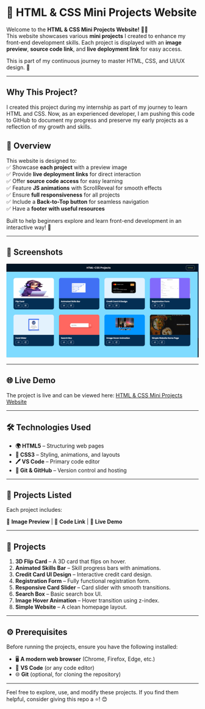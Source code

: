 # 🚀 HTML & CSS Mini Projects Website  

Welcome to the **HTML & CSS Mini Projects Website!** 🎨✨  
This website showcases various **mini projects** I created to enhance my front-end development skills. Each project is displayed with an **image preview**, **source code link**, and **live deployment link** for easy access.  

This is part of my continuous journey to master HTML, CSS, and UI/UX design. 🚀  

---

## Why This Project?
I created this project during my internship as part of my journey to learn HTML and CSS. Now, as an experienced developer, I am pushing this code to GitHub to document my progress and preserve my early projects as a reflection of my growth and skills.

## 📌 Overview  

This website is designed to:  
✅ Showcase **each project** with a preview image  
✅ Provide **live deployment links** for direct interaction  
✅ Offer **source code access** for easy learning  
✅ Feature **JS animations** with ScrollReveal for smooth effects  
✅ Ensure **full responsiveness** for all projects  
✅ Include a **Back-to-Top button** for seamless navigation  
✅ Have a **footer with useful resources**  

Built to help beginners explore and learn front-end development in an interactive way! 🌱  

---

## 📸 Screenshots

![Mini-Projects](Images/Screenshot.png)

---

## 🌐 Live Demo

The project is live and can be viewed here: [HTML & CSS Mini Projects Website](https://hema-reddy769.github.io/HTML-CSS-Projects/)

---

## 🛠 Technologies Used  

- **🌍 HTML5** – Structuring web pages  
- **🎨 CSS3** – Styling, animations, and layouts   
- **🖊️ VS Code** – Primary code editor  
- **🐙 Git & GitHub** – Version control and hosting  

---

## 📂 Projects Listed  

Each project includes:  

📸 **Image Preview** | 📜 **Code Link** | 🔗 **Live Demo**  

---

## 📂 Projects
1. **3D Flip Card** – A 3D card that flips on hover.
2. **Animated Skills Bar** – Skill progress bars with animations.
3. **Credit Card UI Design** – Interactive credit card design.
4. **Registration Form** – Fully functional registration form.
5. **Responsive Card Slider** – Card slider with smooth transitions.
6. **Search Box** – Basic search box UI.
7. **Image Hover Animation** – Hover transition using z-index.
8. **Simple Website** – A clean homepage layout.

---

## ⚙️ Prerequisites  

Before running the projects, ensure you have the following installed:  

- 🖥️ **A modern web browser** (Chrome, Firefox, Edge, etc.)  
- 📝 **VS Code** (or any code editor)  
- 🌐 **Git** (optional, for cloning the repository)  

---

Feel free to explore, use, and modify these projects. If you find them helpful, consider giving this repo a ⭐! 😊
